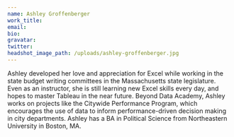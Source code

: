 ```yaml
---
name: Ashley Groffenberger
work_title:
email:
bio:
gravatar:
twitter:
headshot_image_path: /uploads/ashley-groffenberger.jpg
---
```



Ashley developed her love and appreciation for Excel while working in the state budget writing committees in the Massachusetts state legislature. Even as an instructor, she is still learning new Excel skills every day, and hopes to master Tableau in the near future. Beyond Data Academy, Ashley works on projects like the Citywide Performance Program, which encourages the use of data to inform performance-driven decision making in city departments. Ashley has a BA in Political Science from Northeastern University in Boston, MA.